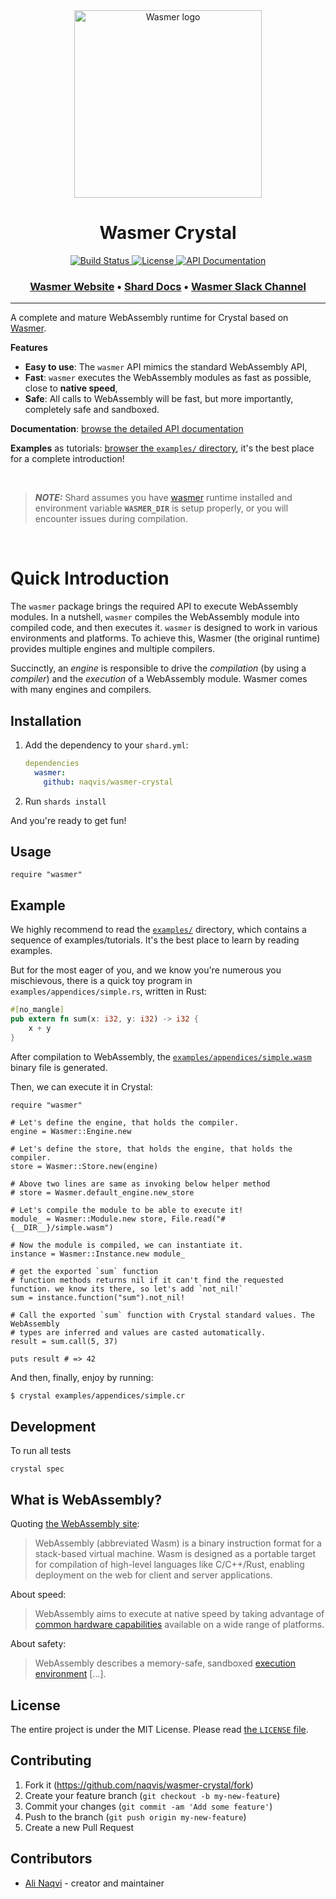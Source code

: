 <div align="center">
  <a href="https://wasmer.io" target="_blank" rel="noopener noreferrer">
    <img width="300" src="https://raw.githubusercontent.com/wasmerio/wasmer/master/assets/logo.png" alt="Wasmer logo">
  </a>
  
  <h1>Wasmer Crystal</h1>
  
  <p>
    <a href="https://github.com/naqvis/wasmer-crystal/actions/workflows/ci.yml">
      <img src="https://github.com/naqvis/wasmer-crystal/actions/workflows/ci.yml/badge.svg" alt="Build Status">
    </a>
    <a href="https://github.com/naqvis/wasmer-crystal/blob/main/LICENSE">
      <img src="https://img.shields.io/github/license/naqvis/wasmer-crystal.svg" alt="License">
    </a>
    <a href="https://naqvis.github.io/wasmer-crystal/index.html">
      <img src="https://img.shields.io/badge/documentation-API-f06" alt="API Documentation">
    </a> 
  </p>

  <h3>
    <a href="https://wasmer.io/">Wasmer Website</a>
    <span> • </span>
    <a href="https://naqvis.github.io/wasmer-crystal/index.html">Shard Docs</a>
    <span> • </span>
    <a href="https://slack.wasmer.io/">Wasmer Slack Channel</a>
  </h3>
</div>

<hr/>

A complete and mature WebAssembly runtime for Crystal based on
[Wasmer](https://github.com/wasmerio/wasmer).

**Features**

  * **Easy to use**: The `wasmer` API mimics the standard WebAssembly API,
  * **Fast**: `wasmer` executes the WebAssembly modules as fast as
    possible, close to **native speed**,
  * **Safe**: All calls to WebAssembly will be fast, but more
    importantly, completely safe and sandboxed.

**Documentation**: [browse the detailed API
documentation]( https://naqvis.github.io/wasmer-crystal/)


**Examples** as tutorials: [browser the `examples/`
directory](https://github.com/naqvis/wasmer-crystal/tree/main/examples),
it's the best place for a complete introduction!

<br/>

> **_NOTE:_** 
Shard assumes you have [wasmer](https://github.com/wasmerio/wasmer) runtime installed and environment variable **`WASMER_DIR`** is setup properly, or you will encounter issues during compilation.

<br/>


# Quick Introduction

The `wasmer` package brings the required API to execute WebAssembly
modules. In a nutshell, `wasmer` compiles the WebAssembly module into
compiled code, and then executes it. `wasmer` is designed to work in
various environments and platforms. To achieve this, Wasmer (the
original runtime) provides multiple engines and multiple
compilers.

Succinctly, an _engine_ is responsible to drive the _compilation_ (by
using a _compiler_) and the _execution_ of a WebAssembly
module. Wasmer comes with many engines and compilers.

## Installation

1. Add the dependency to your `shard.yml`:

   ```yaml
   dependencies
     wasmer:
       github: naqvis/wasmer-crystal
   ```

2. Run `shards install`

And you're ready to get fun!

## Usage

```crystal
require "wasmer"
```

## Example

We highly recommend to read the
[`examples/`](https://github.com/naqvis/wasmer-crystal/tree/main/examples)
directory, which contains a sequence of examples/tutorials. It's the
best place to learn by reading examples.

But for the most eager of you, and we know you're numerous you
mischievous, there is a quick toy program in
`examples/appendices/simple.rs`, written in Rust:

```rust
#[no_mangle]
pub extern fn sum(x: i32, y: i32) -> i32 {
    x + y
}
```

After compilation to WebAssembly, the
[`examples/appendices/simple.wasm`](https://github.com/naqvis/wasmer-crystal/tree/main/examples/appendices/simple.wasm)
binary file is generated.

Then, we can execute it in Crystal:

```crystal
require "wasmer"

# Let's define the engine, that holds the compiler.
engine = Wasmer::Engine.new 

# Let's define the store, that holds the engine, that holds the compiler.
store = Wasmer::Store.new(engine)

# Above two lines are same as invoking below helper method
# store = Wasmer.default_engine.new_store

# Let's compile the module to be able to execute it!
module_ = Wasmer::Module.new store, File.read("#{__DIR__}/simple.wasm")

# Now the module is compiled, we can instantiate it.
instance = Wasmer::Instance.new module_

# get the exported `sum` function
# function methods returns nil if it can't find the requested function. we know its there, so let's add `not_nil!` 
sum = instance.function("sum").not_nil!

# Call the exported `sum` function with Crystal standard values. The WebAssembly
# types are inferred and values are casted automatically.
result = sum.call(5, 37)

puts result # => 42
```

And then, finally, enjoy by running:

```sh
$ crystal examples/appendices/simple.cr
```

## Development
To run all tests

`crystal spec`

## What is WebAssembly?

Quoting [the WebAssembly site](https://webassembly.org/):

> WebAssembly (abbreviated Wasm) is a binary instruction format for a
> stack-based virtual machine. Wasm is designed as a portable target
> for compilation of high-level languages like C/C++/Rust, enabling
> deployment on the web for client and server applications.

About speed:

> WebAssembly aims to execute at native speed by taking advantage of
> [common hardware
> capabilities](https://webassembly.org/docs/portability/#assumptions-for-efficient-execution)
> available on a wide range of platforms.

About safety:

> WebAssembly describes a memory-safe, sandboxed [execution
> environment](https://webassembly.org/docs/semantics/#linear-memory) […].

## License

The entire project is under the MIT License. Please read [the `LICENSE` file][license].

## Contributing

1. Fork it (<https://github.com/naqvis/wasmer-crystal/fork>)
2. Create your feature branch (`git checkout -b my-new-feature`)
3. Commit your changes (`git commit -am 'Add some feature'`)
4. Push to the branch (`git push origin my-new-feature`)
5. Create a new Pull Request

## Contributors

- [Ali Naqvi](https://github.com/naqvis) - creator and maintainer

[license]: https://github.com/naqvis/wasmer-crystal/blob/main/LICENSE